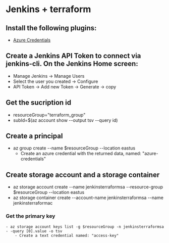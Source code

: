 # Jenkins + terraform

## Install the following plugins:
- [Azure Credentials](https://plugins.jenkins.io/azure-credentials/)

## Create a Jenkins API Token to connect via jenkins-cli. On the Jenkins Home screen:
- Manage Jenkins -> Manage Users
- Select the user you created -> Configure
- API Token -> Add new Token -> Generate -> copy

## Get the sucription id
- resourceGroup="terraform_group"
- subId=$(az account show --output tsv --query id)

## Create a principal
- az group create --name $resourceGroup --location eastus
    - Create an azure credential with the returned data, named: "azure-credentials"

## Create storage account and a storage container
- az storage account create  --name jenkinsterraformsa  --resource-group $resourceGroup --location eastus
- az storage container create --account-name jenkinsterraformsa --name jenkinsterraformac
### Get the primary key
    - az storage account keys list -g $resourceGroup -n jenkinsterraformsa - -query [0].value -o tsv
        - Create a text credential named: "access-key"

